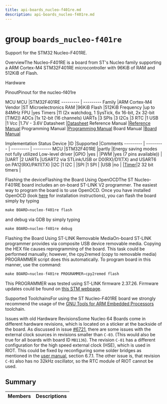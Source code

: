 ```yaml
---
title: api-boards_nucleo-f401re.md
description: api-boards_nucleo-f401re.md
---
```

# group `boards_nucleo-f401re` 

Support for the STM32 Nucleo-F401RE.

OverviewThe Nucleo-F401RE is a board from ST's Nucleo family supporting a ARM Cortex-M4 STM32F401RE microcontroller with 96KiB of RAM and 512KiB of Flash.

Hardware

PinoutPinout for the nucleo-f401re

MCU
MCU   |STM32F401RE
--------- | ---------
Family   |ARM Cortex-M4
Vendor   |ST Microelectronics
RAM   |96KiB
Flash   |512KiB
Frequency   |up to 84MHz
FPU   |yes
Timers   |11 (2x watchdog, 1 SysTick, 6x 16-bit, 2x 32-bit [TIM2])
ADCs   |1x 12-bit (16 channels)
UARTs   |3
SPIs   |3
I2Cs   |3
RTC   |1
USB   |1
Vcc   |1.7V - 3.6V
Datasheet   |[Datasheet](http://www.st.com/resource/en/datasheet/stm32f401re.pdf)
Reference Manual   |[Reference Manual](https://www.st.com/resource/en/reference_manual/dm00096844.pdf)
Programming Manual   |[Programming Manual](http://www.st.com/resource/en/programming_manual/dm00046982.pdf)
Board Manual   |[Board Manual](http://www.st.com/resource/en/user_manual/dm00105823.pdf)

Implementation Status
Device   |ID   |Supported   |Comments
--------- | --------- | --------- | ---------
MCU   |STM32F401RE   |partly   |Energy saving modes not fully utilized
Low-level driver   |GPIO   |yes   |
|PWM   |yes (7 pins available))   |
|UART   |2 UARTs   |USART2 via STLink/USB or D0(RX)/D1(TX) and USART6 on PA12(RX)/PA11(TX)
|I2C   |1 I2C   |
|SPI   |1 SPI   |
|USB   |no   |
|[Timer](./doc/starlight-docs/src/content/docs/apidoc/api-pkg_paho_mqtt.md#structTimer)|2 32 bit timers   |

Flashing the deviceFlashing the Board Using OpenOCDThe ST Nucleo-F401RE board includes an on-board ST-LINK V2 programmer. The easiest way to program the board is to use OpenOCD. Once you have installed OpenOCD (look [here](https://github.com/RIOT-OS/RIOT/wiki/OpenOCD) for installation instructions), you can flash the board simply by typing

```cpp
make BOARD=nucleo-f401re flash
```
 and debug via GDB by simply typing 
```cpp
make BOARD=nucleo-f401re debug
```

Flashing the Board Using ST-LINK Removable MediaOn-board ST-LINK programmer provides via composite USB device removable media. Copying the HEX file causes reprogramming of the board. This task could be performed manually; however, the cpy2remed (copy to removable media) PROGRAMMER script does this automatically. To program board in this manner, use the command: 
```cpp
make BOARD=nucleo-f401re PROGRAMMER=cpy2remed flash
```
This PROGRAMMER was tested using ST-LINK firmware 2.37.26. Firmware updates could be found on [this STM webpage](https://www.st.com/en/development-tools/stsw-link007.html).

Supported ToolchainsFor using the ST Nucleo-F401RE board we strongly recommend the usage of the [GNU Tools for ARM Embedded Processors](https://launchpad.net/gcc-arm-embedded) toolchain.

Issues with old Hardware RevisionsSome Nucleo 64 Boards come in different hardware revisions, which is located on a sticker at the backside of the board. As discussed in issue [#6721](https://github.com/RIOT-OS/RIOT/issues/6721), there are some issues with the external clock sources in revisions smaller than `C-03`. (This would also be true for all boards with board ID `MB1136`). The revision `C-01` has a different configuration for the high speed external clock (HSE), which is used in RIOT. This could be fixed by reconfiguring some solder bridges as mentioned in the [user manual](http://www.st.com/resource/en/user_manual/dm00105823.pdf), section 6.7.1. The other issue is, that revision `C-01` also has no 32kHz oscillator, so the RTC module of RIOT cannot be used.

## Summary

 Members                        | Descriptions                                
--------------------------------|---------------------------------------------

